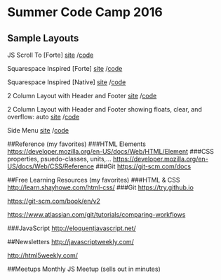 # Summer Code Camp 2016

## Sample Layouts

JS Scroll To [Forte]
[site](https://shannonjen.github.io/SCC_2016/layout_examples/javascript_scroll_to/)
/[code](https://github.com/shannonjen/SCC_2016/tree/master/layout_examples/javascript_scroll_to)

Squarespace Inspired [Forte]
[site](https://shannonjen.github.io/SCC_2016/layout_examples/squarespace_inspired_layout2/)
/[code](https://github.com/shannonjen/SCC_2016/tree/master/layout_examples/squarespace_inspired_layout2)

Squarespace Inspired [Native]
[site](https://shannonjen.github.io/SCC_2016/layout_examples/squarespace_inspired_layout/)
/[code](https://github.com/shannonjen/SCC_2016/tree/master/layout_examples/squarespace_inspired_layout)

2 Column Layout with Header and Footer
[site](https://shannonjen.github.io/SCC_2016/layout_examples/header_footer_2col_layout_ex)
/[code](https://github.com/shannonjen/SCC_2016/tree/master/layout_examples/header_footer_2col_layout_ex)

2 Column Layout with Header and Footer showing floats, clear, and overflow: auto
[site](https://shannonjen.github.io/SCC_2016/layout_examples/layout_float_clear_auto)
/[code](https://github.com/shannonjen/SCC_2016/tree/master/layout_examples/layout_float_clear_auto)

Side Menu
[site](https://shannonjen.github.io/SCC_2016/layout_examples/side_menu)
/[code](https://github.com/shannonjen/SCC_2016/tree/master/layout_examples/side_menu)

##Reference (my favorites)
###HTML Elements
https://developer.mozilla.org/en-US/docs/Web/HTML/Element
###CSS properties, psuedo-classes, units,...
https://developer.mozilla.org/en-US/docs/Web/CSS/Reference
###Git
https://git-scm.com/docs

##Free Learning Resources (my favorites)
###HTML & CSS
http://learn.shayhowe.com/html-css/
###Git
https://try.github.io

https://git-scm.com/book/en/v2

https://www.atlassian.com/git/tutorials/comparing-workflows

###JavaScript
http://eloquentjavascript.net/


##Newsletters
http://javascriptweekly.com/

http://html5weekly.com/

##Meetups
Monthly JS Meetup (sells out in minutes)